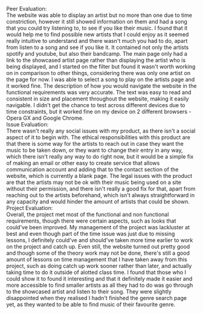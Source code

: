 Peer Evaluation:  
The website was able to display an artist but no more than one due to time constriction, however it still showed information on them and had a song that you could try listening to, to see if you like their music. I found that it would help me to find possible new artists that I could enjoy as it seemed really intuitive to understand and there wasn't much you had to do, apart from listen to a song and see if you like it. It contained not only the artists spotify and youtube, but also their bandcamp. The main page only had a link to the showcased artist page rather than displaying the artist who is being displayed, and I started on the filter but found it wasn't worth working on in comparison to other things, considering there was only one artist on the page for now. I was able to select a song to play on the artists page and it worked fine. The description of how you would navigate the website in the functional requirements was very accurate. The text was easy to read and consistent in size and placement throughout the website, making it easily navigable. I didn't get the chance to test across different devices due to time constraints, but it worked fine on my device on 2 different browsers - Opera GX and Google Chrome.  
Issue Evaluation:  
There wasn't really any social issues with my product, as there isn't a social aspect of it to begin with. The ethical responsibilities with this product are that there is some way for the artists to reach out in case they want the music to be taken down, or they want to change their entry in any way, which there isn't really any way to do right now, but it would be a simple fix of making an email or other easy to create service that allows communication account and adding that to the contact section of the website, which is currently a blank page. The legal issues with the product are that the artists may not be ok with their music being used on a site without their permission, and there isn't really a good fix for that, apart from reaching out to the artists beforehand, which isn't always straightforward in any capacity and would hinder the amount of artists that could be shown.  
Project Evaluation:  
Overall, the project met most of the functional and non functional requirements, though there were certain aspects, such as looks that could've been improved. My management of the project was lackluster at best and even though part of the time issue was just due to missing lessons, I definitely could've and should've taken more time earlier to work on the project and catch up. Even still, the website turned out pretty good and though some of the theory work may not be done, there's still a good amount of lessons on time management that I have taken away from this project, such as doing catch up work sooner rather than later, and actually taking time to do it outside of alotted class time. I found that those who I could show it to found it interesting and that it definitely made it easier and more accessible to find smaller artists as all they had to do was go through to the showcased artist and listen to their song. They were slightly disappointed when they realised I hadn't finished the genre search page yet, as they wanted to be able to find music of their favourite genre.
